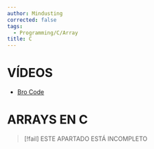 ```yaml
---
author: Mindusting
corrected: false
tags:
  - Programming/C/Array
title: C
---
```


# VÍDEOS

- [Bro Code](https://youtu.be/eE9MnoS0lc0)

# ARRAYS EN C

> [!fail] ESTE APARTADO ESTÁ INCOMPLETO
